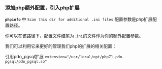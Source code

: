 ### 添加php额外配置，引入php扩展

__`phpinfo`__ 中 `Scan this dir for additional .ini files` 配置参数是php扩展配置路径。

你可以在该路径下，配置文件结尾为`.ini`的文件作为你的额外配置参数。

我们可以利用它来更好的管理我们php的扩展的相关配置：

引用pdo_pgsql扩展
`extension="/usr/local/opt/php71-pdo-pgsql/pdo_pgsql.so"`